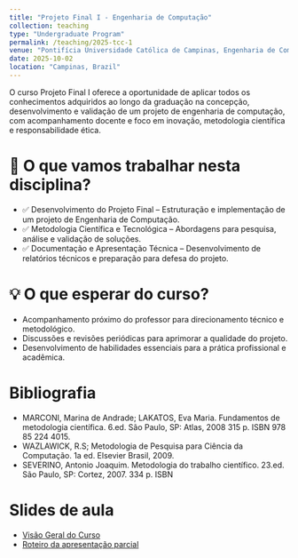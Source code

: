 ```yaml
---
title: "Projeto Final I - Engenharia de Computação"
collection: teaching
type: "Undergraduate Program"
permalink: /teaching/2025-tcc-1
venue: "Pontifícia Universidade Católica de Campinas, Engenharia de Computação"
date: 2025-10-02
location: "Campinas, Brazil"
---
```



O curso Projeto Final I oferece a oportunidade de aplicar todos os conhecimentos adquiridos ao longo da graduação na concepção, desenvolvimento e validação de um projeto de engenharia de computação, com acompanhamento docente e foco em inovação, metodologia científica e responsabilidade ética.

# 📌 O que vamos trabalhar nesta disciplina?

- ✅ Desenvolvimento do Projeto Final – Estruturação e implementação de um projeto de Engenharia de Computação.
- ✅ Metodologia Científica e Tecnológica – Abordagens para pesquisa, análise e validação de soluções.
- ✅ Documentação e Apresentação Técnica – Desenvolvimento de relatórios técnicos e preparação para defesa do projeto.

# 💡 O que esperar do curso?
- Acompanhamento próximo do professor para direcionamento técnico e metodológico.
- Discussões e revisões periódicas para aprimorar a qualidade do projeto.
- Desenvolvimento de habilidades essenciais para a prática profissional e acadêmica.


# Bibliografia
 
- MARCONI, Marina de Andrade; LAKATOS, Eva Maria. Fundamentos de metodologia científica. 6.ed. São Paulo, SP: Atlas, 2008 315 p. ISBN 978 85 224 4015.
- WAZLAWICK, R.S; Metodologia de Pesquisa para Ciência da Computação. 1a ed. Elsevier Brasil, 2009.
- SEVERINO, Antonio Joaquim. Metodologia do trabalho científico. 23.ed. São Paulo, SP: Cortez, 2007. 334 p. ISBN
 

# Slides de aula

- [Visão Geral do Curso](https://denmartins.github.io/files/lectures/01-TCC-VisaoGeral.pdf)
- [Roteiro da apresentação parcial](https://denmartins.github.io/files/lectures/02-TCC-Apresentacao-Parcial.pdf)